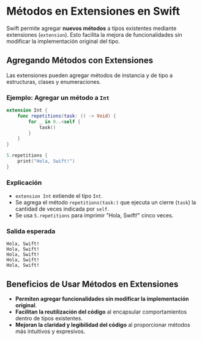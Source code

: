 # Métodos en Extensiones en Swift

Swift permite agregar **nuevos métodos** a tipos existentes mediante extensiones (`extension`). Esto facilita la mejora de funcionalidades sin modificar la implementación original del tipo.

## Agregando Métodos con Extensiones

Las extensiones pueden agregar métodos de instancia y de tipo a estructuras, clases y enumeraciones.

### Ejemplo: Agregar un método a `Int`

```swift
extension Int {
    func repetitions(task: () -> Void) {
        for _ in 0..<self {
            task()
        }
    }
}

5.repetitions {
    print("Hola, Swift!")
}
```

### Explicación
- `extension Int` extiende el tipo `Int`.
- Se agrega el método `repetitions(task:)` que ejecuta un cierre (`task`) la cantidad de veces indicada por `self`.
- Se usa `5.repetitions` para imprimir "Hola, Swift!" cinco veces.

### Salida esperada
```
Hola, Swift!
Hola, Swift!
Hola, Swift!
Hola, Swift!
Hola, Swift!
```

## Beneficios de Usar Métodos en Extensiones
- **Permiten agregar funcionalidades sin modificar la implementación original**.
- **Facilitan la reutilización del código** al encapsular comportamientos dentro de tipos existentes.
- **Mejoran la claridad y legibilidad del código** al proporcionar métodos más intuitivos y expresivos.

